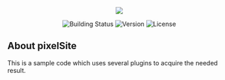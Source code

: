 <p align="center"><img src="http://abnermoralesr.com/images/logo.png"></p>

<p align="center">
<img src="http://abnermoralesr.com/statusn2.svg" alt="Building Status">
<img src="http://abnermoralesr.com/version.svg" alt="Version">
<img src="http://abnermoralesr.com/license.svg" alt="License">
</p>

## About pixelSite
This is a sample code which uses several plugins to acquire the needed result.
